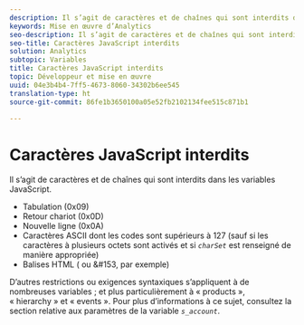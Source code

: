 ```yaml
---
description: Il s’agit de caractères et de chaînes qui sont interdits dans les variables JavaScript.
keywords: Mise en œuvre d’Analytics
seo-description: Il s’agit de caractères et de chaînes qui sont interdits dans les variables JavaScript.
seo-title: Caractères JavaScript interdits
solution: Analytics
subtopic: Variables
title: Caractères JavaScript interdits
topic: Développeur et mise en œuvre
uuid: 04e3b4b4-7ff5-4673-8060-34302b6ee545
translation-type: ht
source-git-commit: 86fe1b3650100a05e52fb2102134fee515c871b1

---
```



# Caractères JavaScript interdits

Il s’agit de caractères et de chaînes qui sont interdits dans les variables JavaScript.

* Tabulation (0x09)
* Retour chariot (0x0D)
* Nouvelle ligne (0x0A)
* Caractères ASCII dont les codes sont supérieurs à 127 (sauf si les caractères à plusieurs octets sont activés et si *`charSet`* est renseigné de manière appropriée)
* Balises HTML (<b></b> ou &amp;#153, par exemple)

D’autres restrictions ou exigences syntaxiques s’appliquent à de nombreuses variables ; et plus particulièrement à « products », « hierarchy » et « events ». Pour plus d’informations à ce sujet, consultez la section relative aux paramètres de la variable *`s_account`*.
